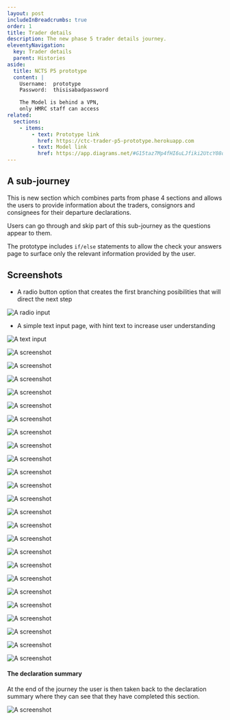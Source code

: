 ```yaml
---
layout: post
includeInBreadcrumbs: true
order: 1
title: Trader details
description: The new phase 5 trader details journey.
eleventyNavigation:
  key: Trader details
  parent: Histories
aside:
  title: NCTS P5 prototype
  content: |
    Username:  prototype
    Password:  thisisabadpassword

    The Model is behind a VPN, 
    only HMRC staff can access
related:
  sections:
    - items:
        - text: Prototype link
          href: https://ctc-trader-p5-prototype.herokuapp.com
        - text: Model link
          href: https://app.diagrams.net/#G15taz7Mp4fHI6uLJfiki2UtcY08oxmCby
---
```


## A sub-journey

This is new section which combines parts from phase 4 sections and allows the users to provide information about the traders, consignors and consignees for their departure declarations.

Users can go through and skip part of this sub-journey as the questions appear to them.

The prototype includes `if/else` statements to allow the check your answers page to surface only the relevant information provided by the user.

## Screenshots

- A radio button option that creates the first branching posibilities that will direct the next step

![A radio input](/assets/trader-details/01-holder-eori.png "The first branching radio input page")
<br>

- A simple text input page, with hint text to increase user understanding

![A text input](/assets/trader-details/02-holder-eori-number.png "The Holder EORI input page")
<br>

![A screenshot](/assets/trader-details/03-holder-name.png "A prototype screenshot")
<br>

![A screenshot](/assets/trader-details/04-holder-address.png "A prototype screenshot")
<br>

![A screenshot](/assets/trader-details/06-error.png "A prototype screenshot")
<br>

![A screenshot](/assets/trader-details/07-contact-name.png "A prototype screenshot")
<br>

![A screenshot](/assets/trader-details/08-contact-number.png "A prototype screenshot")
<br>

![A screenshot](/assets/trader-details/09-representative.png "A prototype screenshot")
<br>

![A screenshot](/assets/trader-details/10-your-eori.png "A prototype screenshot")
<br>

![A screenshot](/assets/trader-details/11-your-name.png "A prototype screenshot")
<br>

![A screenshot](/assets/trader-details/12-your-capacity.png "A prototype screenshot")
<br>

![A screenshot](/assets/trader-details/13-your-number.png "A prototype screenshot")
<br>

![A screenshot](/assets/trader-details/14-reduced-data.png "A prototype screenshot")
<br>

![A screenshot](/assets/trader-details/15-consignor-eori.png "A prototype screenshot")
<br>

![A screenshot](/assets/trader-details/16-consignor-eori-number.png "A prototype screenshot")
<br>

![A screenshot](/assets/trader-details/17-consignor-name.png "A prototype screenshot")
<br>

![A screenshot](/assets/trader-details/18-consignor-address.png "A prototype screenshot")
<br>

![A screenshot](/assets/trader-details/19-consignor-contact.png "A prototype screenshot")
<br>

![A screenshot](/assets/trader-details/20-consignor-contact-name.png "A prototype screenshot")
<br>

![A screenshot](/assets/trader-details/21-consignor-contact-number.png "A prototype screenshot")
<br>

![A screenshot](/assets/trader-details/22-more-consignees.png "A prototype screenshot")
<br>

![A screenshot](/assets/trader-details/23-consignee-eori-known.png "A prototype screenshot")
<br>

![A screenshot](/assets/trader-details/24-consignee-eori.png "A prototype screenshot")
<br>

![A screenshot](/assets/trader-details/25-consignee-name.png "A prototype screenshot")
<br>

![A screenshot](/assets/trader-details/26-consignee-address.png "A prototype screenshot")
<br>

![A screenshot](/assets/trader-details/27-cya.png "A prototype screenshot")
<br>

#### The declaration summary

At the end of the journey the user is then taken back to the declaration summary where they can see that they have completed this section.

![A screenshot](/assets/trader-details/28.png "A screenshot of the declaration summary")
<br>
